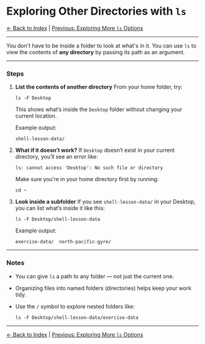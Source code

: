 # Exploring Other Directories with `ls`

[← Back to Index](README.md) | [Previous: Exploring More `ls` Options](unix-shell-basics-pwd-ls-lv7.md)

---

You don't have to be inside a folder to look at what's in it. You can use `ls` to view the contents of **any directory** by passing its path as an argument.

---

### Steps

1. **List the contents of another directory**
   From your home folder, try:

   ```
   ls -F Desktop
   ```

   This shows what’s inside the `Desktop` folder without changing your current location.

   Example output:

   ```
   shell-lesson-data/
   ```

2. **What if it doesn’t work?**
   If `Desktop` doesn’t exist in your current directory, you’ll see an error like:

   ```
   ls: cannot access 'Desktop': No such file or directory
   ```

   Make sure you’re in your home directory first by running:

   ```
   cd ~
   ```

3. **Look inside a subfolder**
   If you see `shell-lesson-data/` in your Desktop, you can list what’s inside it like this:

   ```
   ls -F Desktop/shell-lesson-data
   ```

   Example output:

   ```
   exercise-data/  north-pacific-gyre/
   ```

---

### Notes

* You can give `ls` a path to any folder — not just the current one.
* Organizing files into named folders (directories) helps keep your work tidy.
* Use the `/` symbol to explore nested folders like:

  ```
  ls -F Desktop/shell-lesson-data/exercise-data
  ```

---

[← Back to Index](README.md) | [Previous: Exploring More `ls` Options](unix-shell-basics-pwd-ls-lv7.md)
